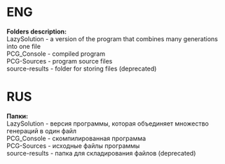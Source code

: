 # ENG   

**Folders description:**    
LazySolution - a version of the program that combines many generations into one file    
PCG_Console - compiled program    
PCG-Sources - program source files    
source-results - folder for storing files (deprecated)    


# RUS 

**Папки:**    
LazySolution - версия программы, которая объединяет множество генераций в один файл   
PCG_Console - cкомпилированная программа    
PCG-Sources - исходные файлы программы    
source-results - папка для складирования файлов (deprecated)    
